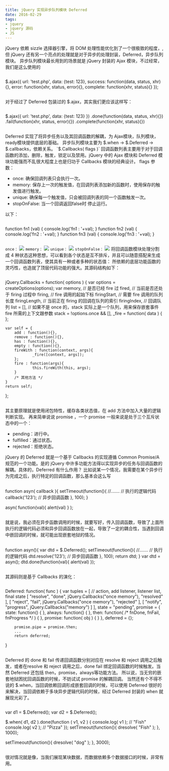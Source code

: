 ```yaml
---
title: jQuery 实现异步队列模块 Deferred
date: 2016-02-29
tags: 
- jquery
- jquery 源码
- JS
---
```


jQuery 依赖 sizzle 选择器引擎，将 DOM 处理性能优化到了一个很极致的程度，,但 jQuery 还有另一个亮点的处理就是对于异步的处理封装，Deferred，异步队列模块。 异步队列模块最长用到的场景就是 jQuery 封装的 Ajax 模块，不过经常，我们是这么使用的

```
```
$.ajax({
        url: 'test.php',
        data: {test: 123},
        success: function(data, status, xhr){},
        error: function(xhr, status, error){},
        complete: function(xhr, status){}
});
```
```

对于经过了 Deferred 包装过的 $.ajax，其实我们更应该这样写：

```
```
$.ajax({
        url: 'test.php',
        data: {test: 123}
})
.done(function(data, status, xhr){})
.fail(function(xhr, status, error){})
.complete(function(xhr, status){})
```
```

Deferred 实现了将异步任务以及其回调函数的解耦，为 Ajax模块，队列模块，ready模块提供底层的基础。 异步队列模块主要为 $.when -> $.Deferred -> $.callbacks，依赖关系。 `$.Callbacks( flags )` 回调函数列表主要用于对于回调函数的添加，删除，触发，锁定以及禁用。jQuery 中的 Ajax 模块和 Deferred 模块功能强而不乱很大程度上也是归功于 Callbacks 模块的经典设计。 flags 参数：

*   once: 确保回调列表只会执行一次。
*   memory: 保存上一次的触发值，在回调列表添加新的函数时，使用保存的触发值进行触发。
*   unique: 确保每一个触发值，只会被回调列表的同一个函数触发一次。
*   stopOnFalse: 当一个回调返回false时 停止运行。

以下：

```
```
function fn1 (val) {
        console.log('fn1 : '+val);
}
function fn2 (val) {
        console.log('fn2 : '+val);
}
function fn3 (val) {
        console.log('fn3 : '+val);
}
```
```

`once：` ![](http://blog.chinaunix.net/attachment/201602/29/26672038_1456754259nLf8.png) `memory：` ![](http://blog.chinaunix.net/attachment/201602/29/26672038_1456754280EOuw.png) `unique：` ![](http://blog.chinaunix.net/attachment/201602/29/26672038_14567543041rKg.png) `stopOnFalse：` ![](http://blog.chinaunix.net/attachment/201602/29/26672038_1456754329tJXK.png) 将回调函数模块处理分割成 4 种状态这种思想，可以看到各个状态是互不排斥，并且可以随意搭配来生成一个回调函数列表，使其具有一种或者多种的状态值： 所依赖的底层功能函数的灵巧性，也造就了顶层代码功能的强大。其源码结构如下：

```
```
jQuery.Callbacks = function( options ) {
    var options = createOptions(options);
    var memory,
        // 是否已经 fire 过
        fired,
        // 当前是否还处于 firing 过程中
        firing,
        // fire 调用的起始下标
        firingStart,
        // 需要 fire 调用的队列长度
        firingLength,
        // 当前正在 firing 的回调在队列的索引
        firingIndex,
        // 回调队列
        list = [],
        // 如果不是 once 的，stack 实际上是一个队列，用来保存嵌套事件 fire 所需的上下文跟参数
        stack = !options.once && [],
        _fire = function( data ) {
        };

    var self = {
        add : function(){},
        remove : function(){},
        has : function(){},
        empty : function(){},
        fireWith : function(context, args){
                _fire([context, args]);
        };
        fire : function(args){
                this.fireWith(this, args);
        }
        /* 其他方法 */
    }
    return self;
};
```
```

其主要原理就是使用闭包特性，缓存各类状态值，在 add 方法中加入大量的逻辑判断实现。 再来简单说说 promise ，一个 promise 一般来说是处于三个互斥状态中的一个：

*   pending：进行中。
*   fulfilled：通过状态。
*   rejected：拒绝状态。

jQuery 的 Deferred 就是一个基于 Callbacks 的实现遵循 Common Promise/A 规范的一个功能。是的 jQuery 中许多功能方法得以实现异步的任务与回调函数的解耦。具体的，Deferred 有什么作用？ 比如说某一个情况，我需要在某个异步行为完成之后，执行特定的回调函数，那么基本会这么写

```
```
function asyn( callback ){
        setTimeout(function(){
                //....... // 执行的逻辑代码
                callback('123'); // 异步回调函数
        }, 100);
}

asyn( function(val){ alert(val) } );
```
```

就是说，我必须在异步函数调用的时候，就要写好，传入回调函数，导致了上面所执行的逻辑代码必须和异步回调函数放在一起，导致了一定的耦合性，当遇到回调中嵌回调的时候，就可能出现嵌套地狱的情况。

```
```
function asyn(){
        var dtd = $.Deferred();
        setTimeout(function(){
                //....... // 执行的逻辑代码
                dtd.resolve('123'); // 异步回调函数
        }, 100);
        return dtd;
}
var dtd = asyn();
dtd.done(function(val){ alert(val) });
```
```

其源码则是基于 Callbacks 的演化：

```
```
Deferred: function( func ) {
        var tuples = [
                        // action, add listener, listener list, final state
                        [ "resolve", "done", jQuery.Callbacks("once memory"), "resolved" ],
                        [ "reject", "fail", jQuery.Callbacks("once memory"), "rejected" ],
                        [ "notify", "progress", jQuery.Callbacks("memory") ]
                ],
                state = "pending",
                promise = {
                        state: function() {
                        },
                        always: function() {
                        },
                        then: function( /* fnDone, fnFail, fnProgress */ ) {
                        },
                        promise: function( obj ) {
                        }
                },
                deferred = {};

        promise.pipe = promise.then;
        ...
        return deferred;
}
```
```

Deferred 的 done 和 fail 传递回调函数分别对应在 resolve 和 reject 调用之后触发，或者在resolve 和 reject 调用之后，done fail 绑定回调函数的时候触发。当然 Deferred 还包括 then，promise，always等功能方法。 所以说，当无穷的嵌套地狱困扰回调函数的时候，不妨试试 promise 的解耦回调。 当然还有个不得不说的 $.when，当回调依赖回调形成嵌套回调的时候，可以使用 Deferred 很好的来解决，当回调依赖于多块异步逻辑代码的时候，经过 Deferred 封装的 when 就展现光彩了。

```
```
var d1 = $.Deferred();
var d2 = $.Deferred();

$.when( d1, d2 ).done(function ( v1, v2 ) {
        console.log( v1 ); // "Fish"
        console.log( v2 ); // "Pizza"
});
setTimeout(function(){
        dresolve( "Fish" );
}, 1000);

setTimeout(function(){
        dresolve( "dog" );
}, 3000);
```
```

很对情况就是像，当我们展现某块数据，而数据依赖多个数据接口的时候，非常有用。